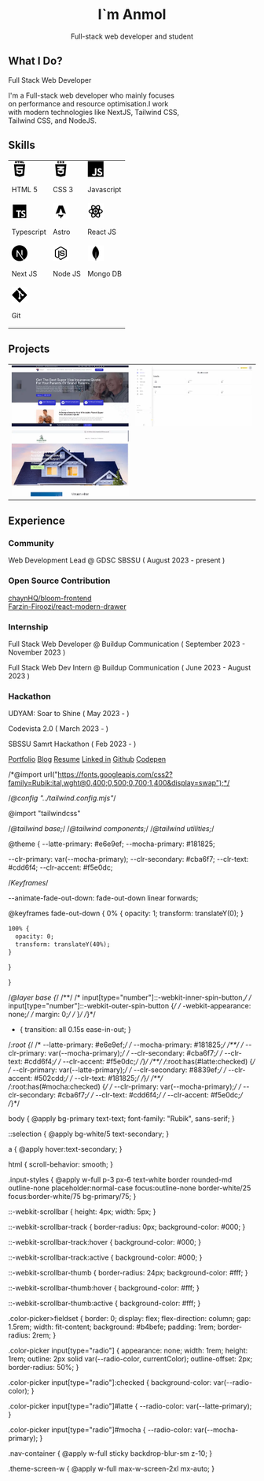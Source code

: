 <div>
  <h1 align="center" >I`m Anmol</h1>
  <p align="center" >Full-stack web developer and student</p>
</div>
<div>
  <h2>What I Do?</h2>
  <p align="left" >Full Stack Web Developer</p>
  <p>I'm a Full-stack web developer who mainly focuses
    <br>on performance and resource optimisation.I work 
    <br>with modern technologies like NextJS, Tailwind CSS,
    <br>Tailwind CSS, and NodeJS.
  </p>
</div>
<div>
  <h2>Skills</h2>

  <table>
  <tr>
    <td> <img height="32" width="32" src="https://raw.githubusercontent.com/anmol-fzr/anmol-fzr/master/src/icons/html.svg" /> <p align="left" >HTML 5</p> </td>
    <td> <img height="32" width="32" src="https://raw.githubusercontent.com/anmol-fzr/anmol-fzr/master/src/icons/css.svg" /> <p align="left" >CSS 3</p> </td>
    <td> <img height="32" width="32" src="https://raw.githubusercontent.com/anmol-fzr/anmol-fzr/master/src/icons/js.svg" /> <p align="left" >Javascript</p> </td>
  </tr>
   <tr>
  <td> <img height="32" width="32" src="https://raw.githubusercontent.com/anmol-fzr/anmol-fzr/master/src/icons/ts.svg" /> <p align="left" >Typescript</p> </td>
  <td> <img height="32" width="32" src="https://raw.githubusercontent.com/anmol-fzr/anmol-fzr/master/src/icons/astro.svg" /> <p align="left" >Astro</p> </td>
  <td> <img height="32" width="32" src="https://raw.githubusercontent.com/anmol-fzr/anmol-fzr/master/src/icons/reactjs.svg" /> <p align="left" >React JS</p> </td>
     </tr>
   <tr>
  <td> <img height="32" width="32" src="https://raw.githubusercontent.com/anmol-fzr/anmol-fzr/master/src/icons/nextjs.svg" /> <p align="left" >Next JS</p> </td>
  <td> <img height="32" width="32" src="https://raw.githubusercontent.com/anmol-fzr/anmol-fzr/master/src/icons/nodejs.svg" /> <p align="left" >Node JS</p> </td>
  <td> <img height="32" width="32" src="https://raw.githubusercontent.com/anmol-fzr/anmol-fzr/master/src/icons/mongodb.svg" /> <p align="left" >Mongo DB</p> </td>
    </tr>
   <tr>
  <td> <img height="32" width="32" src="https://raw.githubusercontent.com/anmol-fzr/anmol-fzr/master/src/icons/git.svg" /> <p align="left" >Git</p> </td>
  </tr>
   <tr>
  </table>
</div>
<div>
  <h2>Projects</h2>
  <div>
    <table>
  <tr>
    <td>
      <a href="https://supervisainsurancequote.ca/" target="_blank" >
        <img src="https://raw.githubusercontent.com/anmol-fzr/anmol-fzr/master/public/projects/sviq.webp"  />
      </a>
    </td>
    <td> 
      <a href="https://supervisainsurancequote.ca/" target="_blank" >
        <img src="https://raw.githubusercontent.com/anmol-fzr/anmol-fzr/master/public/projects/sviq-admin.webp"  />
      </a>
    </td> 
  </tr>
      <tr >
    <td> 
      <a href="https://vimaanvihar.com/" target="_blank" >
        <img src="https://raw.githubusercontent.com/anmol-fzr/anmol-fzr/master/public/projects/vimanvihaar.webp"  />
      </a>
      </td>
  </tr>
</table>
</div>
</div>

<div>
    <h2>Experience</h2>
    <div>
      <h3>Community</h3>
      <p>Web Development Lead @ GDSC SBSSU ( August 2023 - present )</p>
    </div>
    <div>
      <h3>Open Source Contribution</h3>
      <a href="https://github.com/chaynhq/bloom-frontend" >chaynHQ/bloom-frontend</a>
      <br>
      <a href="https://github.com/Farzin-Firoozi/react-modern-drawer">Farzin-Firoozi/react-modern-drawer</a>
    </div>
     <div>
      <h3>Internship</h3>
       <p>Full Stack Web Developer @ Buildup Communication ( September 2023 - November 2023 )</p>
       <p>Full Stack Web Dev Intern @ Buildup Communication ( June 2023 - August 2023 )</p>
    </div>
   <div>
      <h3>Hackathon</h3>
       <p>UDYAM: Soar to Shine ( May 2023 - )</p>
       <p>Codevista 2.0 ( March 2023 - )</p>
       <p>SBSSU Samrt Hackathon ( Feb 2023 - )</p>
    </div>
</div>



<a href="https://withanmol.com/">Portfolio</a>
<a href="https://blog.withanmol.com/">Blog</a>
<a href="https://resume.withanmol.com/">Resume</a>
<a href="https://linkedin.withanmol.com/">Linked in</a>
<a href="https://github.withanmol.com/">Github</a>
<a href="https://codepen.withanmol.com/">Codepen</a>


/*@import url("https://fonts.googleapis.com/css2?family=Rubik:ital,wght@0,400;0,500;0,700;1,400&display=swap");*/

/*@config "../tailwind.config.mjs"*/

@import "tailwindcss"

/*@tailwind base;*/
/*@tailwind components;*/
/*@tailwind utilities;*/


@theme {
  --latte-primary: #e6e9ef;
  --mocha-primary: #181825;

  --clr-primary: var(--mocha-primary);
  --clr-secondary: #cba6f7;
  --clr-text: #cdd6f4;
  --clr-accent: #f5e0dc;


  /*Keyframes*/

  --animate-fade-out-down: fade-out-down linear forwards;

  @keyframes fade-out-down {
    0% {
      opacity: 1;
      transform: translateY(0);
    }

    100% {
      opacity: 0;
      transform: translateY(40%);
    }
  }

}

/*@layer base {*/
/**/
/*  input[type="number"]::-webkit-inner-spin-button,*/
/*  input[type="number"]::-webkit-outer-spin-button {*/
/*    -webkit-appearance: none;*/
/*    margin: 0;*/
/*  }*/
/*}*/

* {
  transition: all 0.15s ease-in-out;
}

/*:root {*/
/*  --latte-primary: #e6e9ef;*/
/*  --mocha-primary: #181825;*/
/**/
/*  --clr-primary: var(--mocha-primary);*/
/*  --clr-secondary: #cba6f7;*/
/*  --clr-text: #cdd6f4;*/
/*  --clr-accent: #f5e0dc;*/
/*}*/
/**/
/*:root:has(#latte:checked) {*/
/*  --clr-primary: var(--latte-primary);*/
/*  --clr-secondary: #8839ef;*/
/*  --clr-accent: #502cdd;*/
/*  --clr-text: #181825;*/
/*}*/
/**/
/*:root:has(#mocha:checked) {*/
/*  --clr-primary: var(--mocha-primary);*/
/*  --clr-secondary: #cba6f7;*/
/*  --clr-text: #cdd6f4;*/
/*  --clr-accent: #f5e0dc;*/
/*}*/

body {
  @apply bg-primary text-text;
  font-family: "Rubik", sans-serif;
}

::selection {
  @apply bg-white/5 text-secondary;
}

a {
  @apply hover:text-secondary;
}

html {
  scroll-behavior: smooth;
}

.input-styles {
  @apply w-full p-3 px-6 text-white border rounded-md outline-none placeholder:normal-case focus:outline-none border-white/25 focus:border-white/75 bg-primary/75;
}

::-webkit-scrollbar {
  height: 4px;
  width: 5px;
}

::-webkit-scrollbar-track {
  border-radius: 0px;
  background-color: #000;
}

::-webkit-scrollbar-track:hover {
  background-color: #000;
}

::-webkit-scrollbar-track:active {
  background-color: #000;
}

::-webkit-scrollbar-thumb {
  border-radius: 24px;
  background-color: #fff;
}

::-webkit-scrollbar-thumb:hover {
  background-color: #fff;
}

::-webkit-scrollbar-thumb:active {
  background-color: #fff;
}

.color-picker>fieldset {
  border: 0;
  display: flex;
  flex-direction: column;
  gap: 1.5rem;
  width: fit-content;
  background: #b4befe;
  padding: 1rem;
  border-radius: 2rem;
}

.color-picker input[type="radio"] {
  appearance: none;
  width: 1rem;
  height: 1rem;
  outline: 2px solid var(--radio-color, currentColor);
  outline-offset: 2px;
  border-radius: 50%;
}

.color-picker input[type="radio"]:checked {
  background-color: var(--radio-color);
}

.color-picker input[type="radio"]#latte {
  --radio-color: var(--latte-primary);
}

.color-picker input[type="radio"]#mocha {
  --radio-color: var(--mocha-primary);
}

.nav-container {
  @apply w-full sticky backdrop-blur-sm z-10;
}

.theme-screen-w {
  @apply w-full max-w-screen-2xl mx-auto;
}
